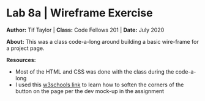 # Lab 8a | Wireframe Exercise
**Author:** Tif Taylor | **Class:** Code Fellows 201 | **Date:** July 2020

**About:**
This was a class code-a-long around building a basic wire-frame for a project page. 

**Resources:**
- Most of the HTML and CSS was done with the class during the code-a-long 
- I used this [w3schools link](https://www.w3schools.com/cssref/css3_pr_border-radius.asp) to learn how to soften the corners of the button on the page per the dev mock-up in the assignment